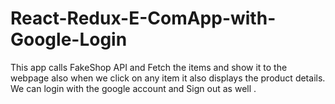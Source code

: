 # React-Redux-E-ComApp-with-Google-Login
This app calls FakeShop API and Fetch the items and show it to the webpage also when we click on any item it also displays the product details. We can login with the google account and Sign out as well .
